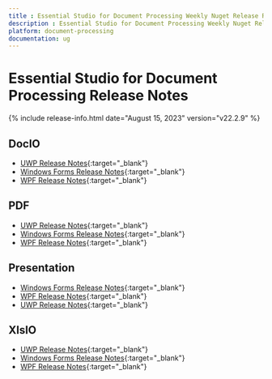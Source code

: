 ```yaml
---
title : Essential Studio for Document Processing Weekly Nuget Release Release Notes  
description : Essential Studio for Document Processing Weekly Nuget Release Release Notes  
platform: document-processing
documentation: ug
---
```


# Essential Studio for Document Processing  Release Notes  

{% include release-info.html date="August 15, 2023" version="v22.2.9" %} 

## DocIO

* [UWP Release Notes](/uwp/release-notes/v22.2.9#docio){:target="_blank"}
* [Windows Forms Release Notes](/windowsforms/release-notes/v22.2.9#docio){:target="_blank"}
* [WPF Release Notes](/wpf/release-notes/v22.2.9#docio){:target="_blank"}


## PDF

* [UWP Release Notes](/uwp/release-notes/v22.2.9#pdf){:target="_blank"}
* [Windows Forms Release Notes](/windowsforms/release-notes/v22.2.9#pdf){:target="_blank"}
* [WPF Release Notes](/wpf/release-notes/v22.2.9#pdf){:target="_blank"}


## Presentation

* [Windows Forms Release Notes](/windowsforms/release-notes/v22.2.9#presentation){:target="_blank"}
* [WPF Release Notes](/wpf/release-notes/v22.2.9#presentation){:target="_blank"}
* [UWP Release Notes](/uwp/release-notes/v22.2.9#presentation){:target="_blank"}


## XlsIO

* [UWP Release Notes](/uwp/release-notes/v22.2.9#xlsio){:target="_blank"}
* [Windows Forms Release Notes](/windowsforms/release-notes/v22.2.9#xlsio){:target="_blank"}
* [WPF Release Notes](/wpf/release-notes/v22.2.9#xlsio){:target="_blank"}
